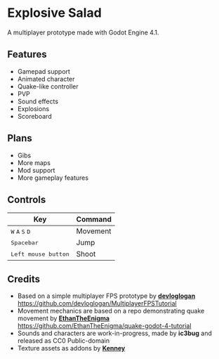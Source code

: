 # Explosive Salad
A multiplayer prototype made with Godot Engine 4.1.

## Features
- Gamepad support
- Animated character
- Quake-like controller
- PVP
- Sound effects
- Explosions
- Scoreboard

## Plans
- Gibs
- More maps
- Mod support
- More gameplay features

## Controls

| Key | Command |
| --- | --- |
| <kbd>W</kbd> <kbd>A</kbd> <kbd>S</kbd> <kbd>D</kbd> | Movement |
| <kbd>Spacebar</kbd> | Jump |
| <kbd>Left mouse button</kbd> | Shoot |

## Credits
- Based on a simple multiplayer FPS prototype by [**devloglogan**](https://github.com/devloglogan) 
https://github.com/devloglogan/MultiplayerFPSTutorial 
- Movement mechanics are based on a repo demonstrating quake movement by [**EthanTheEnigma**](https://github.com/EthanTheEnigma) 
https://github.com/EthanTheEnigma/quake-godot-4-tutorial 
- Sounds and characters are work-in-progress, made by **ic3bug** and released as CC0 Public-domain
- Texture assets as addons by [**Kenney**](https://kenney.nl/)
